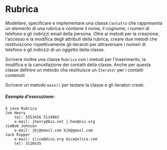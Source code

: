 # Rubrica

Modellare, specificare e implementare una classe `Contatto` che rappresenta un elemento di una rubrica e contiene il nome, il cognome, i numeri di telefono e gli indirizzi email della persona. Oltre ai metodi per la creazione, l'accesso e la modifica degli attributi della rubrica, creare due metodi che restituiscono rispettivamente gli iteraroti per attraversare i numeri di telefono e gli indirizzi di un oggetto della classe.

Scrivere inoltre una classe `Rubrica` con i metodi per l'inserimento, la modifica e la cancellazione dei contatti della classe. Anche per questa classe definire un metodo che restituisce un `Iterator` per i contatti contenuti

Scrivere un metodo `main()` per testare la classe e gli iteratori creati.
 
##### Esempio d'esecuzione:

```text
$ java Rubrica
Joe Henry
	tel: 5553456 5134902
	e-mail: jhenry@bix.net j.hen@nis.org
JimBob Johnson
	e-mail: jbj@email.com bjb@gmail.com
Jack Ripper
	e-mail: slice@dice.org dice@slice.com
	tel: 3116535
```
 



